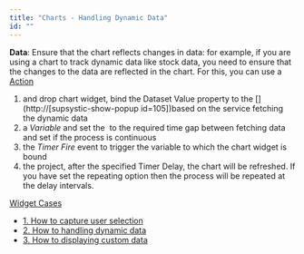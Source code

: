 ```yaml
---
title: "Charts - Handling Dynamic Data"
id: ""
---
```


**Data**: Ensure that the chart reflects changes in data: for example, if you are using a chart to track dynamic data like stock data, you need to ensure that the changes to the data are reflected in the chart. For this, you can use a [Action](/learn/app-development/variables/timer-action/)

1. and drop chart widget, bind the Dataset Value property to the [](http://[supsystic-show-popup id=105])based on the service fetching the dynamic data
2. a _Variable_ and set the  to the required time gap between fetching data and set if the process is continuous
3. the _Timer Fire_ event to trigger the variable to which the chart widget is bound
4. the project, after the specified Timer Delay, the chart will be refreshed. If you have set the repeating option then the process will be repeated at the delay intervals.

[Widget Cases](/learn/app-development/widgets/chart/chart-widget/#use-cases)

- [1\. How to capture user selection](/learn/how-tos/charts-displaying-user-selection-another-widget/)
- [2\. How to handling dynamic data](/learn/how-tos/charts-handling-dynamic-data/)
- [3\. How to displaying custom data](/learn/how-tos/charts-custom-data/)
